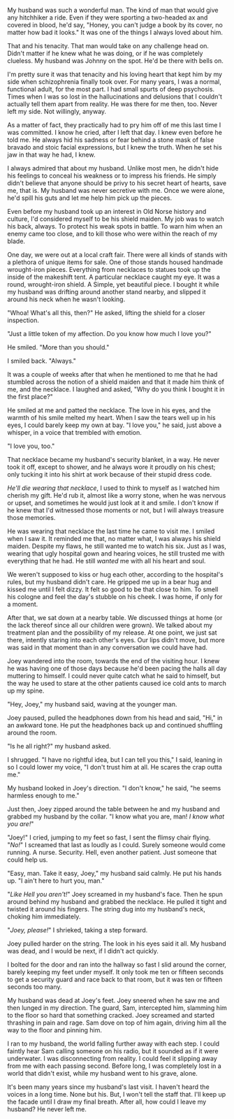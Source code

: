  My husband was such a wonderful man. The kind of man that would give any hitchhiker a ride. Even if they were sporting a two-headed ax and covered in blood, he'd say, "Honey, you can't judge a book by its cover, no matter how bad it looks." It was one of the things I always loved about him.

That and his tenacity. That man would take on any challenge head on. Didn't matter if he knew what he was doing, or if he was completely clueless. My husband was Johnny on the spot. He'd be there with bells on. 

I'm pretty sure it was that tenacity and his loving heart that kept him by my side when schizophrenia finally took over. For many years, I was a normal, functional adult, for the most part. I had small spurts of deep psychosis. Times when I was so lost in the hallucinations and delusions that I couldn't actually tell them apart from reality. He was there for me then, too. Never left my side. Not willingly, anyway.

As a matter of fact, they practically had to pry him off of me this last time I was committed. I know he cried, after I left that day. I knew even before he told me. He always hid his sadness or fear behind a stone mask of false bravado and stoic facial expressions, but I knew the truth. When he set his jaw in that way he had, I knew. 

I always admired that about my husband. Unlike most men, he didn't hide his feelings to conceal his weakness or to impress his friends. He simply didn't believe that anyone should be privy to his secret heart of hearts, save me, that is. My husband was never secretive with me. Once we were alone, he'd spill his guts and let me help him pick up the pieces. 

Even before my husband took up an interest in Old Norse history and culture, I'd considered myself to be his shield maiden. My job was to watch his back, always. To protect his weak spots in battle. To warn him when an enemy came too close, and to kill those who were within the reach of my blade. 

One day, we were out at a local craft fair. There were all kinds of stands with a plethora of unique items for sale. One of those stands housed handmade wrought-iron pieces. Everything from necklaces to statues took up the inside of the makeshift tent. A particular necklace caught my eye. It was a round, wrought-iron shield. A Simple, yet beautiful piece. I bought it while my husband was drifting around another stand nearby, and slipped it around his neck when he wasn't looking.

"Whoa! What's all this, then?" He asked, lifting the shield for a closer inspection.

"Just a little token of my affection. Do you know how much I love you?"

He smiled. "More than you should."

I smiled back. "Always."

It was a couple of weeks after that when he mentioned to me that he had stumbled across the notion of a shield maiden and that it made him think of me, and the necklace. I laughed and asked, "Why do you think I bought it in the first place?" 

He smiled at me and patted the necklace. The love in his eyes, and the warmth of his smile melted my heart. When I saw the tears well up in his eyes, I could barely keep my own at bay. "I love you," he said, just above a whisper, in a voice that trembled with emotion. 

"I love you, too."

That necklace became my husband's security blanket, in a way. He never took it off, except to shower, and he always wore it proudly on his chest; only tucking it into his shirt at work because of their stupid dress code.

*He'll die wearing that necklace*, I used to think to myself as I watched him cherish my gift. He'd rub it, almost like a worry stone, when he was nervous or upset, and sometimes he would just look at it and smile. I don't know if he knew that I'd witnessed those moments or not, but I will always treasure those memories.

He was wearing that necklace the last time he came to visit me. I smiled when I saw it. It reminded me that, no matter what, I was always his shield maiden. Despite my flaws, he still wanted me to watch his six. Just as I was, wearing that ugly hospital gown and hearing voices, he still trusted me with everything that he had. He still *wanted* me with all his heart and soul.

We weren't supposed to kiss or hug each other, according to the hospital's rules, but my husband didn't care. He gripped me up in a bear hug and kissed me until I felt dizzy. It felt so good to be that close to him. To smell his cologne and feel the day's stubble on his cheek. I was home, if only for a moment.

After that, we sat down at a nearby table. We discussed things at home (or the lack thereof since all our children were grown). We talked about my treatment plan and the possibility of my release. At one point, we just sat there, intently staring into each other's eyes. Our lips didn't move, but more was said in that moment than in any conversation we could have had. 

Joey wandered into the room, towards the end of the visiting hour. I knew he was having one of those days because he'd been pacing the halls all day muttering to himself. I could never quite catch what he said to himself, but the way he used to stare at the other patients caused ice cold ants to march up my spine. 

"Hey, Joey," my husband said, waving at the younger man. 

Joey paused, pulled the headphones down from his head and said, "Hi," in an awkward tone. He put the headphones back up and continued shuffling around the room. 

"Is he all right?" my husband asked.

I shrugged. "I have no rightful idea, but I can tell you this," I said, leaning in so I could lower my voice, "I don't trust him at all. He scares the crap outta me."

My husband looked in Joey's direction. "I don't know," he said, "he seems harmless enough to me."

Just then, Joey zipped around the table between he and my husband and grabbed my husband by the collar. "I know what you are, man! *I know what you are!*"

"Joey!" I cried, jumping to my feet so fast, I sent the flimsy chair flying. "*No!*" I screamed that last as loudly as I could. Surely someone would come running. A nurse. Security. Hell, even another patient. Just someone that could help us.

"Easy, man. Take it easy, Joey," my husband said calmly. He put his hands up. "I ain't here to hurt you, man."

"*Like Hell you aren't!*" Joey screamed in my husband's face. Then he spun around behind my husband and grabbed the necklace. He pulled it tight and twisted it around his fingers. The string dug into my husband's neck, choking him immediately.

"*Joey, please!*" I shrieked, taking a step forward. 

Joey pulled harder on the string. The look in his eyes said it all. My husband was dead, and I would be next, if I didn't act quickly. 

I bolted for the door and ran into the hallway so fast I slid around the corner, barely keeping my feet under myself. It only took me ten or fifteen seconds to get a security guard and race back to that room, but it was ten or fifteen seconds too many.

My husband was dead at Joey's feet. Joey sneered when he saw me and then lunged in my direction. The guard, Sam, intercepted him, slamming him to the floor so hard that something cracked. Joey screamed and started thrashing in pain and rage. Sam dove on top of him again, driving him all the way to the floor and pinning him. 

I ran to my husband, the world falling further away with each step. I could faintly hear Sam calling someone on his radio, but it sounded as if it were underwater. I was disconnecting from reality. I could feel it slipping away from me with each passing second. Before long, I was completely lost in a world that didn't exist, while my husband went to his grave, alone.

It's been many years since my husband's last visit. I haven't heard the voices in a long time. None but his. But, I won't tell the staff that. I'll keep up the facade until I draw my final breath. After all, how could I leave my husband? He never left me.
